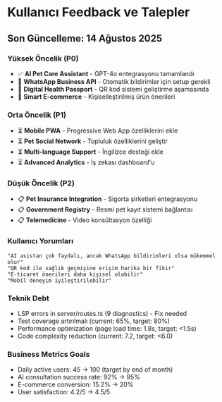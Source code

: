 # Kullanıcı Feedback ve Talepler

## Son Güncelleme: 14 Ağustos 2025

### Yüksek Öncelik (P0)
- ✅ **AI Pet Care Assistant** - GPT-4o entegrasyonu tamamlandı
- 🔄 **WhatsApp Business API** - Otomatik bildirimler için setup gerekli
- 🔄 **Digital Health Passport** - QR kod sistemi geliştirme aşamasında
- 🔄 **Smart E-commerce** - Kişiselleştirilmiş ürün önerileri

### Orta Öncelik (P1)
- ⏳ **Mobile PWA** - Progressive Web App özelliklerini ekle
- ⏳ **Pet Social Network** - Topluluk özelliklerini geliştir
- ⏳ **Multi-language Support** - İngilizce desteği ekle
- ⏳ **Advanced Analytics** - İş zekası dashboard'u

### Düşük Öncelik (P2)
- 📋 **Pet Insurance Integration** - Sigorta şirketleri entegrasyonu
- 📋 **Government Registry** - Resmi pet kayıt sistemi bağlantısı
- 📋 **Telemedicine** - Video konsültasyon özelliği

### Kullanıcı Yorumları
```
"AI asistan çok faydalı, ancak WhatsApp bildirimleri olsa mükemmel olur"
"QR kod ile sağlık geçmişine erişim harika bir fikir"
"E-ticaret önerileri daha kişisel olabilir"
"Mobil deneyim iyileştirilebilir"
```

### Teknik Debt
- LSP errors in server/routes.ts (9 diagnostics) - Fix needed
- Test coverage artırılmalı (current: 65%, target: 80%)
- Performance optimization (page load time: 1.8s, target: <1.5s)
- Code complexity reduction (current: 7.2, target: <6.0)

### Business Metrics Goals
- Daily active users: 45 → 100 (target by end of month)
- AI consultation success rate: 92% → 95%
- E-commerce conversion: 15.2% → 20%
- User satisfaction: 4.2/5 → 4.5/5